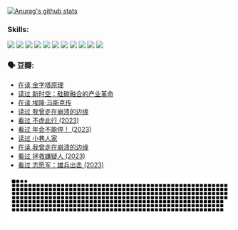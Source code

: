 
[![Anurag's github stats](https://github-readme-stats.vercel.app/api?username=w940853815)](https://github.com/anuraghazra/github-readme-stats)

### Skills:

<code><img height="32" src="https://cdn.jsdelivr.net/npm/simple-icons@v5/icons/python.svg"></code>
<code><img height="32" src="https://cdn.jsdelivr.net/npm/simple-icons@v5/icons/javascript.svg"></code>
<code><img height="32" src="https://cdn.jsdelivr.net/npm/simple-icons@v5/icons/django.svg"></code>
<code><img height="32" src="https://cdn.jsdelivr.net/npm/simple-icons@v5/icons/flask.svg"></code>
<code><img height="32" src="https://cdn.jsdelivr.net/npm/simple-icons@v5/icons/vuetify.svg"></code>
<code><img height="32" src="https://cdn.jsdelivr.net/npm/simple-icons@v5/icons/git.svg"></code>
<code><img height="32" src="https://cdn.jsdelivr.net/npm/simple-icons@v5/icons/docker.svg"></code>
<code><img height="32" src="https://cdn.jsdelivr.net/npm/simple-icons@v5/icons/postgresql.svg"></code>
<code><img height="32" src="https://cdn.jsdelivr.net/npm/simple-icons@v5/icons/elasticsearch.svg"></code>
<code><img height="32" src="https://cdn.jsdelivr.net/npm/simple-icons@v5/icons/macos.svg"></code>
<code><img height="32" src="https://cdn.jsdelivr.net/npm/simple-icons@v5/icons/linux.svg"></code>

### 🗣 豆瓣:

<!-- DOUBAN-ACTIVITIES:START -->
- [在读 金字塔原理](https://www.douban.com/people/136069238/status/4507497587/?_i=06790162)
- [读过 新时空：硅碳融合的产业革命](https://www.douban.com/people/136069238/status/4506659177/?_i=06790162)
- [在读 埃隆·马斯克传](https://www.douban.com/people/136069238/status/4500417190/?_i=06790162)
- [读过 我曾走在崩溃的边缘](https://www.douban.com/people/136069238/status/4500416754/?_i=06790162)
- [看过 不虚此行‎ (2023)](https://www.douban.com/people/136069238/status/4499973052/?_i=06790162)
- [看过 年会不能停！‎ (2023)](https://www.douban.com/people/136069238/status/4498582002/?_i=06790162)
- [读过 小巷人家](https://www.douban.com/people/136069238/status/4489290935/?_i=06790162)
- [在读 我曾走在崩溃的边缘](https://www.douban.com/people/136069238/status/4489290559/?_i=06790162)
- [看过 拯救嫌疑人‎ (2023)](https://www.douban.com/people/136069238/status/4477421513/?_i=06790162)
- [看过 志愿军：雄兵出击‎ (2023)](https://www.douban.com/people/136069238/status/4465247367/?_i=06790162)
<!-- DOUBAN-ACTIVITIES:END -->


![Snake animation](https://raw.githubusercontent.com/w940853815/w940853815/output/github-contribution-grid-snake.svg)

<!--
**w940853815/w940853815** is a ✨ _special_ ✨ repository because its `README.md` (this file) appears on your GitHub profile.

Here are some ideas to get you started:

- 🔭 I’m currently working on ...
- 🌱 I’m currently learning ...
- 👯 I’m looking to collaborate on ...
- 🤔 I’m looking for help with ...
- 💬 Ask me about ...
- 📫 How to reach me: ...
- 😄 Pronouns: ...
- ⚡ Fun fact: ...
-->
